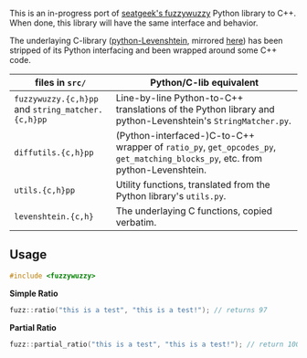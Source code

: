 This is an in-progress port of [seatgeek's fuzzywuzzy](https://github.com/seatgeek/fuzzywuzzy/) Python library to C++.
When done, this library will have the same interface and behavior.

The underlaying C-library ([python-Levenshtein](https://github.com/miohtama/python-Levenshtein), mirrored [here](https://github.com/Tmplt/python-Levenshtein)) has been stripped of its Python interfacing
and been wrapped around some C++ code.

| files in `src/` | Python/C-lib equivalent |
| ----- | ----------------------- |
| `fuzzywuzzy.{c,h}pp` and `string_matcher.{c,h}pp` | Line-by-line Python-to-C++ translations of the Python library and python-Levenshtein's `StringMatcher.py`. |
| `diffutils.{c,h}pp` | (Python-interfaced-)C-to-C++ wrapper of `ratio_py`, `get_opcodes_py`, `get_matching_blocks_py`, etc. from python-Levenshtein. |
| `utils.{c,h}pp` | Utility functions, translated from the Python library's `utils.py`. |
| `levenshtein.{c,h}` | The underlaying C functions, copied verbatim. |

Usage
-----
```cpp
#include <fuzzywuzzy>
```

**Simple Ratio**
```cpp
fuzz::ratio("this is a test", "this is a test!"); // returns 97
```

**Partial Ratio**
```cpp
fuzz::partial_ratio("this is a test", "this is a test!"); // return 100
```
